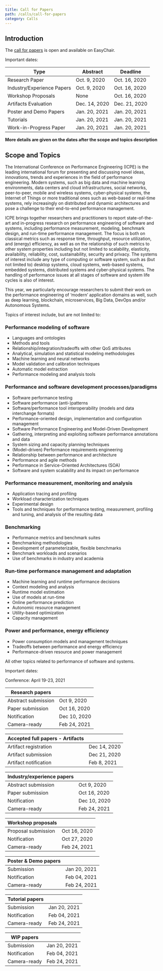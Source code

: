 ```yaml
---
title: Call for Papers
path: /calls/call-for-papers
category: Calls
---
```


## Introduction

The [call for papers](https://easychair.org/conferences/?conf=icpe2021) is open and available on EasyChair.

Important dates:

| Type                       | Abstract      | Deadline      |
| -------------------------- | ------------- | ------------- |
| Research Paper             | Oct. 9, 2020  | Oct. 16, 2020 |
| Industry/Experience Papers | Oct. 9, 2020  | Oct. 16, 2020 |
| Workshop Proposals         | None          | Oct. 16, 2020 |
| Artifacts Evaluation       | Dec. 14, 2020 | Dec. 21, 2020 |
| Poster and Demo Papers     | Jan. 20, 2021 | Jan. 20, 2021 |
| Tutorials                  | Jan. 20, 2021 | Jan. 20, 2021 |
| Work-in-Progress Paper     | Jan. 20, 2021 | Jan. 20, 2021 |

**More details are given on the dates after the scope and topics description**

## Scope and Topics

The International Conference on Performance Engineering (ICPE) is the leading international forum for presenting and discussing novel ideas, innovations, trends and experiences in the field of performance engineering. Modern systems, such as big data and machine learning environments, data centers and cloud infrastructures, social networks, peer-to-peer, mobile and wireless systems, cyber-physical systems, the Internet of Things or more traditional ones such as web-based or real-time systems, rely increasingly on distributed and dynamic architectures and pose a challenge to their end-to-end performance management.

ICPE brings together researchers and practitioners to report state-of-the-art and in-progress research on performance engineering of software and systems, including performance measurement, modeling, benchmark design, and run-time performance management. The focus is both on classical metrics such as response time, throughput, resource utilization, and (energy) efficiency, as well as on the relationship of such metrics to other system properties including but not limited to scalability, elasticity, availability, reliability, cost, sustainability, security and privacy. The systems of interest include any type of computing or software system, such as (but not limited to) desktop systems, cloud systems, web-based systems, embedded systems, distributed systems and cyber-physical systems. The handling of performance issues at all stages of software and system life cycles is also of interest.

This year, we particularly encourage researchers to submit their work on the performance engineering of ‘modern’ application domains as well, such as deep learning, blockchain, microservices, Big Data, DevOps and/or Autonomous Systems.

Topics of interest include, but are not limited to:

### Performance modeling of software

- Languages and ontologies
- Methods and tools
- Relationship/integration/tradeoffs with other QoS attributes
- Analytical, simulation and statistical modeling methodologies
- Machine learning and neural networks
- Model validation and calibration techniques
- Automatic model extraction
- Performance modeling and analysis tools

### Performance and software development processes/paradigms

- Software performance testing
- Software performance (anti-)patterns
- Software/performance tool interoperability (models and data interchange formats)
- Performance-oriented design, implementation and configuration management
- Software Performance Engineering and Model-Driven Development
- Gathering, interpreting and exploiting software performance annotations and data
- System sizing and capacity planning techniques
- (Model-driven) Performance requirements engineering
- Relationship between performance and architecture
- Performance and agile methods
- Performance in Service-Oriented Architectures (SOA)
- Software and system scalability and its impact on performance

### Performance measurement, monitoring and analysis

- Application tracing and profiling
- Workload characterization techniques
- Experimental design
- Tools and techniques for performance testing, measurement, profiling and tuning, and analysis of the resulting data

### Benchmarking

- Performance metrics and benchmark suites
- Benchmarking methodologies
- Development of parameterizable, flexible benchmarks
- Benchmark workloads and scenarios
- Use of benchmarks in industry and academia

### Run-time performance management and adaptation

- Machine learning and runtime performance decisions
- Context modeling and analysis
- Runtime model estimation
- Use of models at run-time
- Online performance prediction
- Autonomic resource management
- Utility-based optimization
- Capacity management

### Power and performance, energy efficiency

- Power consumption models and management techniques
- Tradeoffs between performance and energy efficiency
- Performance-driven resource and power management

All other topics related to performance of software and systems.

Important dates:

Conference: April 19-23, 2021

| Research papers     |              |
| ------------------- | ------------ |
| Abstract submission | Oct 9, 2020  |
| Paper submission    | Oct 16, 2020 |
| Notification        | Dec 10, 2020 |
| Camera-ready        | Feb 24, 2021 |

| Accepted full papers - Artifacts |              |
| -------------------------------- | ------------ |
| Artifact registration            | Dec 14, 2020 |
| Artifact submission              | Dec 21, 2020 |
| Artifact notification            | Feb 8, 2021  |

| Industry/experience papers |              |
| -------------------------- | ------------ |
| Abstract submission        | Oct 9, 2020  |
| Paper submission           | Oct 16, 2020 |
| Notification               | Dec 10, 2020 |
| Camera-ready               | Feb 24, 2021 |

| Workshop proposals  |              |
| ------------------- | ------------ |
| Proposal submission | Oct 16, 2020 |
| Notification        | Oct 27, 2020 |
| Camera-ready        | Feb 24, 2021 |

| Poster & Demo papers |              |
| -------------------- | ------------ |
| Submission           | Jan 20, 2021 |
| Notification         | Feb 04, 2021 |
| Camera-ready         | Feb 24, 2021 |

| Tutorial papers |              |
| --------------- | ------------ |
| Submission      | Jan 20, 2021 |
| Notification    | Feb 04, 2021 |
| Camera-ready    | Feb 24, 2021 |

| WIP papers   |              |
| ------------ | ------------ |
| Submission   | Jan 20, 2021 |
| Notification | Feb 04, 2021 |
| Camera-ready | Feb 24, 2021 |
